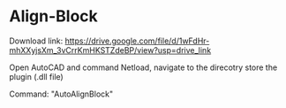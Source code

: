 # Align-Block 
Download link: https://drive.google.com/file/d/1wFdHr-mhXXyjsXm_3vCrrKmHKSTZdeBP/view?usp=drive_link

Open AutoCAD and command Netload, navigate to the direcotry store the plugin (.dll file)

Command: "AutoAlignBlock"
